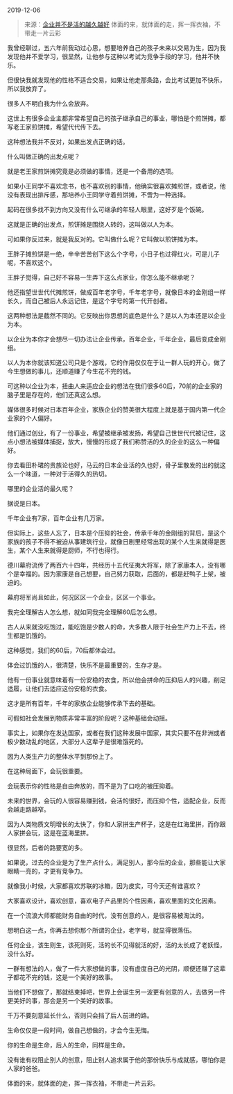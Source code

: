 2019-12-06

> 来源：[企业并不是活的越久越好](http://mp.weixin.qq.com/s?__biz=MzU0MjYwNDU2Mw==&mid=2247487770&idx=2&sn=919ddec126449b5fa4966c6cb5c74cc5&chksm=fb197d66cc6ef47013ebc69f1a6c0388049d845decb466d1670c942669ca569400d8bcfe32c9&scene=27#wechat_redirect)
> 体面的来，就体面的走，挥一挥衣袖，不带走一片云彩

我曾经聊过，五六年前我动过心思，想要培养自己的孩子未来以交易为生，因为我发现他并不爱学习，很显然，让他参与这种以考试为竞争手段的学习，他并不快乐。

  

但很快我就发现他的性格不适合交易，如果让他走那条路，会比考试更加不快乐，所以我放弃了。  

  

很多人不明白我为什么会放弃。  

  

这世上有很多企业主都非常希望自己的孩子继承自己的事业，哪怕是个煎饼摊，都写老王家煎饼摊，希望代代传下去。  

  

这种想法我并不反对，如果出发点正确的话。

  

什么叫做正确的出发点呢？

  

就是老王家煎饼摊究竟是必须做的事情，还是一个备用的选项。  

  

如果小王同学不喜欢念书，也不喜欢别的事情，他确实很喜欢摊煎饼，或者说，他没有表现出排斥感，那培养小王同学守着煎饼摊，不啻为一种选择。  

  

起码在很多找不到方向又没有什么可继承的年轻人眼里，这好歹是个饭碗。  

  

这就是正确的出发点，煎饼摊是围绕人转的，这叫做以人为本。  

  

可如果你反过来，就是我反对的。它叫做什么呢？它叫做以煎饼摊为本。  

  

王胖子摊煎饼是一绝，辛辛苦苦创下这么个字号，小日子也过得红火，可是儿子呢，不喜欢这个。  

  

王胖子觉得，自己好不容易一生弄下这么点家业，你怎么能不继承呢？  

  

他还指望世世代代摊煎饼，做成百年老字号，千年老字号，就像日本的金刚组一样长久，而自己被后人永远记住，是这个字号的第一代开创者。

  

这两种想法是截然不同的。它反映出你思想的底色是什么？是以人为本还是以企业为本。

  

以企业为本你才会想尽一切办法让企业传承，百年企业，千年企业，最后变成金刚组。

  

以人为本你就该知道公司只是个游戏，它的作用仅仅在于让一群人玩的开心，做了今生想做的事儿，还顺道赚了今生花不完的钱。

  

可这种以企业为本，扭曲人来适应企业的想法在我们很多60后，70前的企业家的脑子里是存在的，他们还真这么想。

  

媒体很多时候对日本百年企业，家族企业的赞美很大程度上就是基于国内第一代企业家的个人偏好。

  

他们通过创业，有了一份事业，希望被继承被发扬，希望自己世世代代被记住，这点小想法被媒体捕捉，放大，慢慢的形成了我们称赞活的久的企业的这么一种偏好。

  

你去看田朴珺的贵族论也好，马云的日本企业活的久也好，骨子里散发的出的就这么一个味道，一种对于活得久的热切。

  

哪里的企业活的最久呢？

  

据说是日本。

  

千年企业有7家，百年企业有几万家。  

  

但实际上，这些人忘了，日本是个压抑的社会，传承千年的金刚组的背后，是这个家族的孩子不得不被迫从事建筑行业，就像日剧里经常出现的某个人生来就得是医生，某个人生来就得是厨师，不行也得行。  

  

德川幕府流传了两百六十四年，共经历十五代征夷大将军，除了家康本人，没有哪个是幸福的。因为家康是自己想要，自己努力获取，后面的，都是赶鸭子上架，被迫的。

  

幕府将军尚且如此，何况区区一个企业，区区一个事业。  

  

我完全理解古人怎么想，就如同我完全理解60后怎么想。  

  

古人从来就没吃饱过，能吃饱是少数人的命，大多数人限于社会生产力上不去，终生都是饥饿的。

  

这种感觉，我们的60后，70后都体会过。  

  

体会过饥饿的人，很清楚，快乐不是最重要的，生存才是。

  

他有一份事业就意味着有一份安稳的衣食，所以他会拼命的压抑后人的兴趣，削足适履，让他们去适应这份安稳的衣食。

  

这才是所有百年，千年的家族企业能够传承下去的基础。  

  

可假如社会发展到物质非常丰富的阶段呢？这种基础会动摇。  

  

事实上，如果你在发达国家，或者在我们这种发展中国家，其实只要不在非洲或者极少数动乱的地区，大部分人这辈子是很难饿死的。  

  

因为人类生产力的整体水平到那份上了。  

  

在这种局面下，会玩很重要。  

  

会玩表示你的性格是自由奔放的，而不是为了口吃的被压抑着。  

  

未来的世界，会玩的人很容易赚到钱，会活的很好，而压抑个性，适配企业，反而会越走路越窄。

  

因为人类物质文明增长的太快了，你和人家拼生产杯子，这是在红海里拼，而你跟人家拼会玩，这是在蓝海里拼。

  

很显然，后者的路要宽的多。  

  

如果说，过去的企业是为了生产点什么，满足别人，那今后的企业，那些能让大家眼睛一亮的，才更有竞争力。  

  

就像我小时候，大家都喜欢苏联的冰箱，因为皮实，可今天还有谁喜欢？  

  

大家喜欢设计，喜欢创意，喜欢电子产品里的个性因素，喜欢里面的文化因素。

  

在一个流浪大师都能财务自由的时代，没有创意的人，是很容易被淘汰的。

  

想明白这一点，你再去想你那个所谓的企业，老字号，就显得很落伍。  

  

任何企业，该生则生，该死则死，活的长不见得就活的好，活的太长成了老妖怪，没什么好。

  

一群有想法的人，做了一件大家想做的事，没有虚度自己的光阴，顺便还赚了这辈子都花不完的钱，这是一个美好的故事。  

  

当他们不想做了，那就结束掉吧，世界上会诞生另一波更有创意的人，去做另一件更美好的事，那会是另一个美好的故事。

  

千万不要刻意延长什么，否则只会挡了后人前进的路。

  

生命仅仅是一段时间，做自己想做的，才会今生无悔。

  

你的生命是生命，后人的生命，同样是生命。

  

没有谁有权阻止别人的创意，阻止别人追求属于他的那份快乐与成就感，哪怕你是人家的爸爸。  

  

体面的来，就体面的走，挥一挥衣袖，不带走一片云彩。

